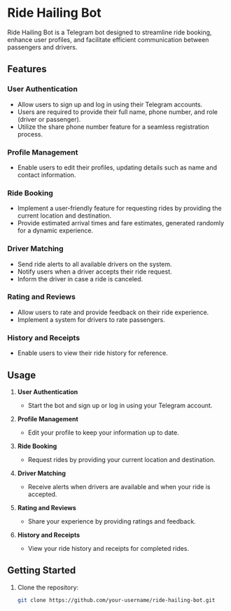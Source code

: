 # Ride Hailing Bot

Ride Hailing Bot is a Telegram bot designed to streamline ride booking, enhance user profiles, and facilitate efficient communication between passengers and drivers.

## Features

### User Authentication
- Allow users to sign up and log in using their Telegram accounts.
- Users are required to provide their full name, phone number, and role (driver or passenger).
- Utilize the share phone number feature for a seamless registration process.

### Profile Management
- Enable users to edit their profiles, updating details such as name and contact information.

### Ride Booking
- Implement a user-friendly feature for requesting rides by providing the current location and destination.
- Provide estimated arrival times and fare estimates, generated randomly for a dynamic experience.

### Driver Matching
- Send ride alerts to all available drivers on the system.
- Notify users when a driver accepts their ride request.
- Inform the driver in case a ride is canceled.

### Rating and Reviews
- Allow users to rate and provide feedback on their ride experience.
- Implement a system for drivers to rate passengers.

### History and Receipts
- Enable users to view their ride history for reference.
  
## Usage

1. **User Authentication**
   - Start the bot and sign up or log in using your Telegram account.

2. **Profile Management**
   - Edit your profile to keep your information up to date.

3. **Ride Booking**
   - Request rides by providing your current location and destination.

4. **Driver Matching**
   - Receive alerts when drivers are available and when your ride is accepted.

5. **Rating and Reviews**
   - Share your experience by providing ratings and feedback.

6. **History and Receipts**
   - View your ride history and receipts for completed rides.

## Getting Started

1. Clone the repository:

   ```bash
   git clone https://github.com/your-username/ride-hailing-bot.git

